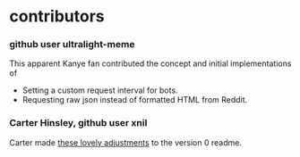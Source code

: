 # contributors

### github user ultralight-meme

This apparent Kanye fan contributed the concept and initial implementations of

* Setting a custom request interval for bots.
* Requesting raw json instead of formatted HTML from Reddit.

### Carter Hinsley, github user xnil

Carter made [these lovely
adjustments](https://github.com/rakoo/graw/commit/5bf2ae37dd06a1fb8cfe38b5c4aa944c1f8a236d)
to the version 0 readme.
